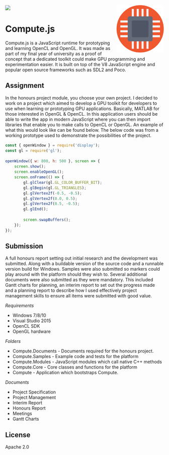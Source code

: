 
<img src="demo.gif" />

<img align='right' width='150' height='150' src="Compute/icon.png" />

# Compute.js

Compute.js is a JavaScript runtime for prototyping and learning OpenCL and OpenGL. It was made as part of my final year of university as a proof of concept that a dedicated toolkit could make GPU programming and experimentation easier. It is built on top of the V8 JavaScript engine and popular open source frameworks such as SDL2 and Poco.
 
## Assignment

In the honours project module, you choose your own project. I decided to work on a project which aimed to develop a GPU toolkit for developers to use when learning or prototyping GPU applications. Basically, MATLAB for those interested in OpenGL & OpenCL. In this application users should be able to write the app in modern JavaScript where you can then import libraries that enable you to make calls to OpenCL or OpenGL. An example of what this would look like can be found below. The below code was from a working prototype used to demonstrate the possibilities of the project.

```js
const { openWindow } = require('display');
const gl = require('gl');

openWindow({ w: 800, h: 500 }, screen => {
    screen.show();
    screen.enableOpenGL();
    screen.onFrame(() => {
        gl.glClear(gl.GL_COLOR_BUFFER_BIT);
        gl.glBegin(gl.GL_TRIANGLES);
        gl.glVertex2f(-0.5, -0.5);
        gl.glVertex2f(0.0, 0.5);
        gl.glVertex2f(0.5, -0.5);
        gl.glEnd();

        screen.swapBuffers();
    });
});

```

## Submission

A full honours report setting out initial research and the development was submitted. Along with a buildable version of the source code and a runnable version build for Windows.
Samples were also submitted so markers could play around with the platform should they wish to. Several additional documents were also submitted as they were mandatory. This included Gantt charts for planning, an interim report to set out the progress made and a planning report to describe how I used effectively project management skills to ensure all items were submitted with good value.

*Requirements*

* Windows 7/8/10
* Visual Studio 2015
* OpenCL SDK
* OpenGL hardware

*Folders*

 * Compute.Documents - Documents required for the honours project.
 * Compute.Samples   - Example code and tests for the platform
 * Compute.Modules   - JavaScript modules which call native C++ methods
 * Compute.Core      - Core classes and functions for the platform
 * Compute           - Application which bootstraps Compute.

*Documents*

* Project Specification
* Project Management
* Interim Report
* Honours Report
* Meetings
* Gantt Charts

## License

Apache 2.0